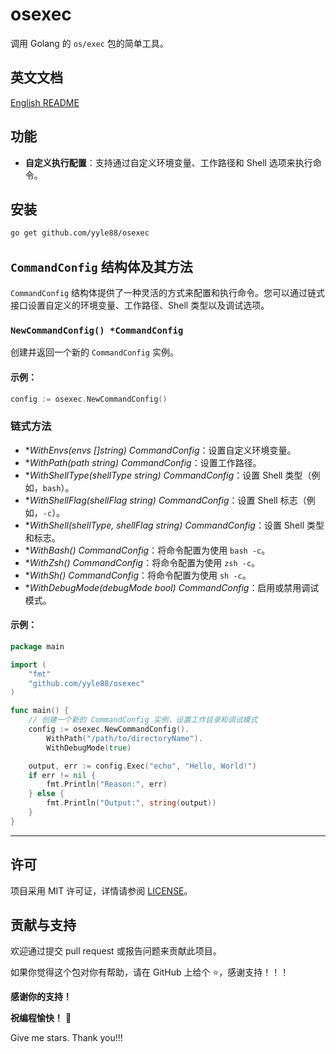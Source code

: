# osexec

调用 Golang 的 `os/exec` 包的简单工具。

## 英文文档

[English README](README.md)

## 功能

- **自定义执行配置**：支持通过自定义环境变量、工作路径和 Shell 选项来执行命令。

## 安装

```bash  
go get github.com/yyle88/osexec  
```  

## `CommandConfig` 结构体及其方法

`CommandConfig` 结构体提供了一种灵活的方式来配置和执行命令。您可以通过链式接口设置自定义的环境变量、工作路径、Shell 类型以及调试选项。

### `NewCommandConfig() *CommandConfig`

创建并返回一个新的 `CommandConfig` 实例。

#### 示例：

```go  
config := osexec.NewCommandConfig()
```  

### 链式方法

- **WithEnvs(envs []string) *CommandConfig**：设置自定义环境变量。
- **WithPath(path string) *CommandConfig**：设置工作路径。
- **WithShellType(shellType string) *CommandConfig**：设置 Shell 类型（例如，`bash`）。
- **WithShellFlag(shellFlag string) *CommandConfig**：设置 Shell 标志（例如，`-c`）。
- **WithShell(shellType, shellFlag string) *CommandConfig**：设置 Shell 类型和标志。
- **WithBash() *CommandConfig**：将命令配置为使用 `bash -c`。
- **WithZsh() *CommandConfig**：将命令配置为使用 `zsh -c`。
- **WithSh() *CommandConfig**：将命令配置为使用 `sh -c`。
- **WithDebugMode(debugMode bool) *CommandConfig**：启用或禁用调试模式。

#### 示例：

```go
package main

import (
	"fmt"
	"github.com/yyle88/osexec"
)

func main() {
	// 创建一个新的 CommandConfig 实例，设置工作目录和调试模式
	config := osexec.NewCommandConfig().
		WithPath("/path/to/directoryName").
		WithDebugMode(true)

	output, err := config.Exec("echo", "Hello, World!")
	if err != nil {
		fmt.Println("Reason:", err)
	} else {
		fmt.Println("Output:", string(output))
	}
}
```

---

## 许可

项目采用 MIT 许可证，详情请参阅 [LICENSE](LICENSE)。

## 贡献与支持

欢迎通过提交 pull request 或报告问题来贡献此项目。

如果你觉得这个包对你有帮助，请在 GitHub 上给个 ⭐，感谢支持！！！

**感谢你的支持！**

**祝编程愉快！** 🎉

Give me stars. Thank you!!!
